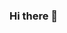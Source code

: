 ### Hi there 👋

<!--
**viniciusgcp/viniciusgcp** is a ✨ _special_ ✨ repository because its `README.md` (this file) appears on your GitHub profile.

My name Vinicius Pereira, I'm from Brazil
Studying for **web developer**


